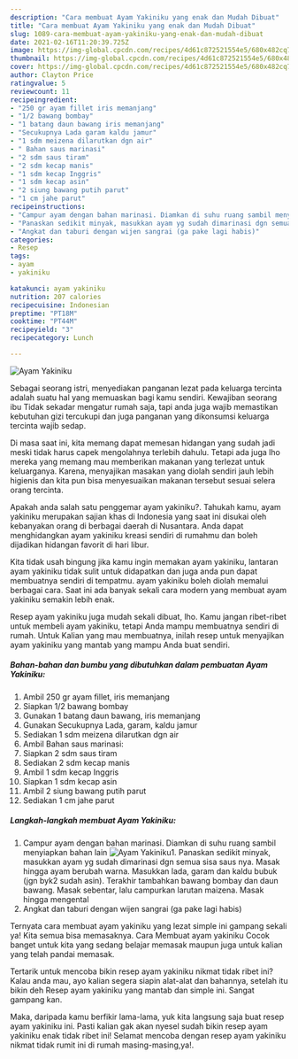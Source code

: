 ```yaml
---
description: "Cara membuat Ayam Yakiniku yang enak dan Mudah Dibuat"
title: "Cara membuat Ayam Yakiniku yang enak dan Mudah Dibuat"
slug: 1089-cara-membuat-ayam-yakiniku-yang-enak-dan-mudah-dibuat
date: 2021-02-16T11:20:39.725Z
image: https://img-global.cpcdn.com/recipes/4d61c872521554e5/680x482cq70/ayam-yakiniku-foto-resep-utama.jpg
thumbnail: https://img-global.cpcdn.com/recipes/4d61c872521554e5/680x482cq70/ayam-yakiniku-foto-resep-utama.jpg
cover: https://img-global.cpcdn.com/recipes/4d61c872521554e5/680x482cq70/ayam-yakiniku-foto-resep-utama.jpg
author: Clayton Price
ratingvalue: 5
reviewcount: 11
recipeingredient:
- "250 gr ayam fillet iris memanjang"
- "1/2 bawang bombay"
- "1 batang daun bawang iris memanjang"
- "Secukupnya Lada garam kaldu jamur"
- "1 sdm meizena dilarutkan dgn air"
- " Bahan saus marinasi"
- "2 sdm saus tiram"
- "2 sdm kecap manis"
- "1 sdm kecap Inggris"
- "1 sdm kecap asin"
- "2 siung bawang putih parut"
- "1 cm jahe parut"
recipeinstructions:
- "Campur ayam dengan bahan marinasi. Diamkan di suhu ruang sambil menyiapkan bahan lain"
- "Panaskan sedikit minyak, masukkan ayam yg sudah dimarinasi dgn semua sisa saus nya. Masak hingga ayam berubah warna. Masukkan lada, garam dan kaldu bubuk (jgn byk2 sudah asin). Terakhir tambahkan bawang bombay dan daun bawang. Masak sebentar, lalu campurkan larutan maizena. Masak hingga mengental"
- "Angkat dan taburi dengan wijen sangrai (ga pake lagi habis)"
categories:
- Resep
tags:
- ayam
- yakiniku

katakunci: ayam yakiniku 
nutrition: 207 calories
recipecuisine: Indonesian
preptime: "PT18M"
cooktime: "PT44M"
recipeyield: "3"
recipecategory: Lunch

---
```



![Ayam Yakiniku](https://img-global.cpcdn.com/recipes/4d61c872521554e5/680x482cq70/ayam-yakiniku-foto-resep-utama.jpg)

Sebagai seorang istri, menyediakan panganan lezat pada keluarga tercinta adalah suatu hal yang memuaskan bagi kamu sendiri. Kewajiban seorang ibu Tidak sekadar mengatur rumah saja, tapi anda juga wajib memastikan kebutuhan gizi tercukupi dan juga panganan yang dikonsumsi keluarga tercinta wajib sedap.

Di masa  saat ini, kita memang dapat memesan hidangan yang sudah jadi meski tidak harus capek mengolahnya terlebih dahulu. Tetapi ada juga lho mereka yang memang mau memberikan makanan yang terlezat untuk keluarganya. Karena, menyajikan masakan yang diolah sendiri jauh lebih higienis dan kita pun bisa menyesuaikan makanan tersebut sesuai selera orang tercinta. 



Apakah anda salah satu penggemar ayam yakiniku?. Tahukah kamu, ayam yakiniku merupakan sajian khas di Indonesia yang saat ini disukai oleh kebanyakan orang di berbagai daerah di Nusantara. Anda dapat menghidangkan ayam yakiniku kreasi sendiri di rumahmu dan boleh dijadikan hidangan favorit di hari libur.

Kita tidak usah bingung jika kamu ingin memakan ayam yakiniku, lantaran ayam yakiniku tidak sulit untuk didapatkan dan juga anda pun dapat membuatnya sendiri di tempatmu. ayam yakiniku boleh diolah memalui berbagai cara. Saat ini ada banyak sekali cara modern yang membuat ayam yakiniku semakin lebih enak.

Resep ayam yakiniku juga mudah sekali dibuat, lho. Kamu jangan ribet-ribet untuk membeli ayam yakiniku, tetapi Anda mampu membuatnya sendiri di rumah. Untuk Kalian yang mau membuatnya, inilah resep untuk menyajikan ayam yakiniku yang mantab yang mampu Anda buat sendiri.

<!--inarticleads1-->

##### Bahan-bahan dan bumbu yang dibutuhkan dalam pembuatan Ayam Yakiniku:

1. Ambil 250 gr ayam fillet, iris memanjang
1. Siapkan 1/2 bawang bombay
1. Gunakan 1 batang daun bawang, iris memanjang
1. Gunakan Secukupnya Lada, garam, kaldu jamur
1. Sediakan 1 sdm meizena dilarutkan dgn air
1. Ambil  Bahan saus marinasi:
1. Siapkan 2 sdm saus tiram
1. Sediakan 2 sdm kecap manis
1. Ambil 1 sdm kecap Inggris
1. Siapkan 1 sdm kecap asin
1. Ambil 2 siung bawang putih parut
1. Sediakan 1 cm jahe parut




<!--inarticleads2-->

##### Langkah-langkah membuat Ayam Yakiniku:

1. Campur ayam dengan bahan marinasi. Diamkan di suhu ruang sambil menyiapkan bahan lain
<img src="https://img-global.cpcdn.com/steps/f2106a7bd07a20ec/160x128cq70/ayam-yakiniku-langkah-memasak-1-foto.jpg" alt="Ayam Yakiniku">1. Panaskan sedikit minyak, masukkan ayam yg sudah dimarinasi dgn semua sisa saus nya. Masak hingga ayam berubah warna. Masukkan lada, garam dan kaldu bubuk (jgn byk2 sudah asin). Terakhir tambahkan bawang bombay dan daun bawang. Masak sebentar, lalu campurkan larutan maizena. Masak hingga mengental
1. Angkat dan taburi dengan wijen sangrai (ga pake lagi habis)




Ternyata cara membuat ayam yakiniku yang lezat simple ini gampang sekali ya! Kita semua bisa memasaknya. Cara Membuat ayam yakiniku Cocok banget untuk kita yang sedang belajar memasak maupun juga untuk kalian yang telah pandai memasak.

Tertarik untuk mencoba bikin resep ayam yakiniku nikmat tidak ribet ini? Kalau anda mau, ayo kalian segera siapin alat-alat dan bahannya, setelah itu bikin deh Resep ayam yakiniku yang mantab dan simple ini. Sangat gampang kan. 

Maka, daripada kamu berfikir lama-lama, yuk kita langsung saja buat resep ayam yakiniku ini. Pasti kalian gak akan nyesel sudah bikin resep ayam yakiniku enak tidak ribet ini! Selamat mencoba dengan resep ayam yakiniku nikmat tidak rumit ini di rumah masing-masing,ya!.

